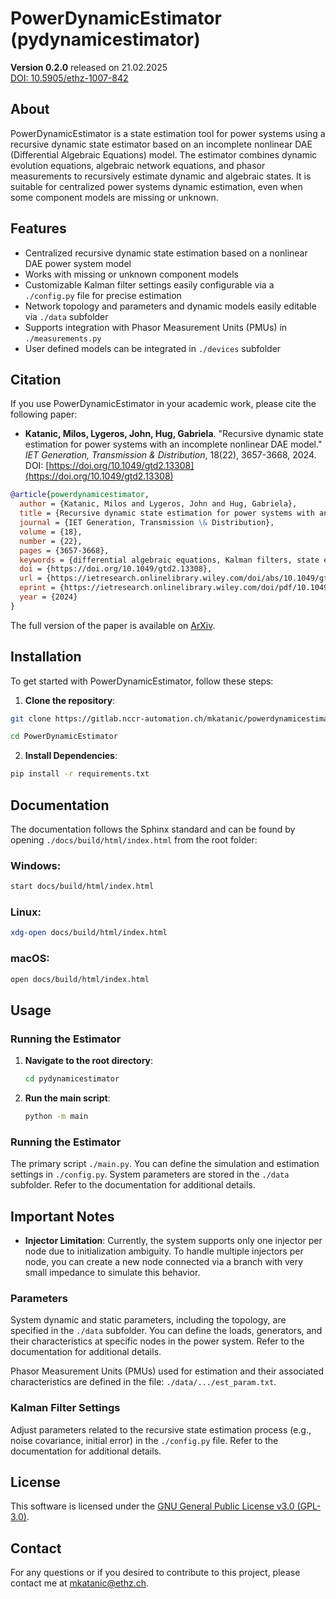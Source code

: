 # PowerDynamicEstimator (pydynamicestimator)
**Version 0.2.0** released on 21.02.2025  
[DOI: 10.5905/ethz-1007-842](https://doi.org/10.5905/ethz-1007-842)

## About

PowerDynamicEstimator is a state estimation tool for power systems using a recursive dynamic state estimator based on an incomplete nonlinear DAE (Differential Algebraic Equations) model. The estimator combines dynamic evolution equations, algebraic network equations, and phasor measurements to recursively estimate dynamic and algebraic states. It is suitable for centralized power systems dynamic estimation, even when some component models are missing or unknown.

## Features

- Centralized recursive dynamic state estimation based on a nonlinear DAE power system model
- Works with missing or unknown component models
- Customizable Kalman filter settings easily configurable via a `./config.py` file for precise estimation
- Network topology and parameters and dynamic models easily editable via `./data` subfolder
- Supports integration with Phasor Measurement Units (PMUs) in `./measurements.py`
- User defined models can be integrated in `./devices` subfolder


## Citation

If you use PowerDynamicEstimator in your academic work, please cite the following paper:
- **Katanic, Milos, Lygeros, John, Hug, Gabriela**. "Recursive dynamic state estimation for power systems with an incomplete nonlinear DAE model." *IET Generation, Transmission & Distribution*, 18(22), 3657-3668, 2024.  
  DOI: [https://doi.org/10.1049/gtd2.13308](https://doi.org/10.1049/gtd2.13308)
```bibtex
@article{powerdynamicestimator,
  author = {Katanic, Milos and Lygeros, John and Hug, Gabriela},
  title = {Recursive dynamic state estimation for power systems with an incomplete nonlinear DAE model},
  journal = {IET Generation, Transmission \& Distribution},
  volume = {18},
  number = {22},
  pages = {3657-3668},
  keywords = {differential algebraic equations, Kalman filters, state estimation},
  doi = {https://doi.org/10.1049/gtd2.13308}, 
  url = {https://ietresearch.onlinelibrary.wiley.com/doi/abs/10.1049/gtd2.13308},
  eprint = {https://ietresearch.onlinelibrary.wiley.com/doi/pdf/10.1049/gtd2.13308},
  year = {2024}
}
```

The full version of the paper is available on [ArXiv](https://arxiv.org/abs/2305.10065v2).

## Installation

To get started with PowerDynamicEstimator, follow these steps:

1. **Clone the repository**:
```bash
git clone https://gitlab.nccr-automation.ch/mkatanic/powerdynamicestimator
```
```bash
cd PowerDynamicEstimator
```

2. **Install Dependencies**:
```bash
pip install -r requirements.txt
```

## Documentation

The documentation follows the Sphinx standard and can be found by opening `./docs/build/html/index.html` from the root folder:

### Windows:
```bash
start docs/build/html/index.html
```
### Linux:
```bash
xdg-open docs/build/html/index.html
```
### macOS:
```bash
open docs/build/html/index.html
```


## Usage

### Running the Estimator

1. **Navigate to the root directory**:
    ```bash
    cd pydynamicestimator
    ```

2. **Run the main script**:
    ```bash
    python -m main
    ```
   


### Running the Estimator

The primary script `./main.py`. You can define the simulation and estimation settings in `./config.py`. System parameters are stored in the `./data` subfolder. Refer to the documentation for additional details.

## Important Notes

- **Injector Limitation**: Currently, the system supports only one injector per node due to initialization ambiguity. To handle multiple injectors per node, you can create a new node connected via a branch with very small impedance to simulate this behavior.

### Parameters

System dynamic and static parameters, including the topology, are specified in the `./data` subfolder. You can define the loads, generators, and their characteristics at specific nodes in the power system. Refer to the documentation for additional details.

Phasor Measurement Units (PMUs) used for estimation and their associated characteristics are defined in the file: `./data/.../est_param.txt`.

### Kalman Filter Settings

Adjust parameters related to the recursive state estimation process (e.g., noise covariance, initial error) in the `./config.py` file. Refer to the documentation for additional details.

## License

This software is licensed under the [GNU General Public License v3.0 (GPL-3.0)](https://www.gnu.org/licenses/gpl-3.0.html).

## Contact
For any questions or if you desired to contribute to this project, please contact me at mkatanic@ethz.ch.
